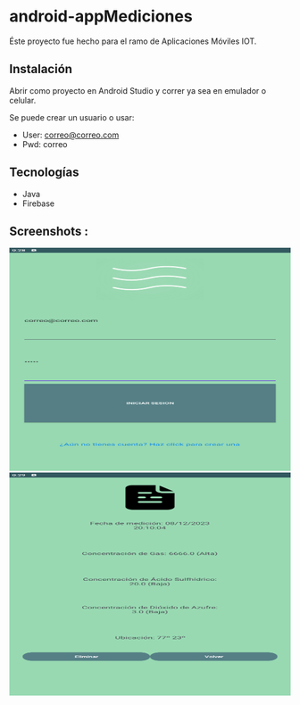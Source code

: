 # android-appMediciones

Éste proyecto fue hecho para el ramo de Aplicaciones Móviles IOT.

## Instalación
    
Abrir como proyecto en Android Studio y correr ya sea en emulador o celular.

Se puede crear un usuario o usar:
* User: correo@correo.com
* Pwd: correo

## Tecnologías
* Java
* Firebase
  
## Screenshots : 
<img src="preview/front1.png" height="400" width="800">
<img src="preview/front2.png" height="400" width="800">

